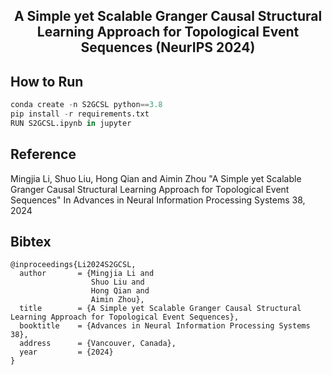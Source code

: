 <div align='center'>
<h2>A Simple yet Scalable Granger Causal Structural Learning Approach for Topological Event Sequences (NeurIPS 2024)</h2>

<!--<a>Mingjia Li</a>,
<a href='https://scholar.google.com/citations?user=sRoqbLwAAAAJ&hl=en'>Shuo Liu</a>,
<a href='https://faculty.ecnu.edu.cn/_s16/qh_en/main.psp'>Hong Qian*</a>, and 
<a href='https://scholar.google.com/citations?user=E4GQv5cAAAAJ&hl=en&oi=ao'>Aimin Zhou</a>. (*Correspondence )

<a href='https://aiedu.ecnu.edu.cn/'>Shanghai Institute of AI for Education and School of Computer Science and Technology, <br>East China Normal University, Shanghai 200062, China</a>,
-->
</div>

## How to Run
```python
conda create -n S2GCSL python==3.8
pip install -r requirements.txt
RUN S2GCSL.ipynb in jupyter
```

## Reference
Mingjia Li, Shuo Liu, Hong Qian and Aimin Zhou "A Simple yet Scalable Granger Causal Structural Learning Approach for Topological Event Sequences" In Advances in Neural Information Processing Systems 38, 2024

## Bibtex
```
@inproceedings{Li2024S2GCSL,
  author       = {Mingjia Li and
                  Shuo Liu and
                  Hong Qian and
                  Aimin Zhou},
  title        = {A Simple yet Scalable Granger Causal Structural Learning Approach for Topological Event Sequences},
  booktitle    = {Advances in Neural Information Processing Systems 38},
  address      = {Vancouver, Canada},
  year         = {2024}
}
```

